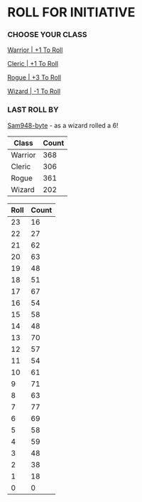 # ROLL FOR INITIATIVE
### CHOOSE YOUR CLASS

[Warrior | +1 To Roll](https://github.com/benjaminsampica/benjaminsampica/issues/new?title=roll%7Cwarrior&body=Just+click+%27Submit+new+issue%27.)

[Cleric | +1 To Roll](https://github.com/benjaminsampica/benjaminsampica/issues/new?title=roll%7Ccleric&body=Just+click+%27Submit+new+issue%27.)

[Rogue | +3 To Roll](https://github.com/benjaminsampica/benjaminsampica/issues/new?title=roll%7Crogue&body=Just+click+%27Submit+new+issue%27.)

[Wizard | -1 To Roll](https://github.com/benjaminsampica/benjaminsampica/issues/new?title=roll%7Cwizard&body=Just+click+%27Submit+new+issue%27.)
### LAST ROLL BY
[Sam948-byte](https://www.github.com/Sam948-byte) - as a wizard rolled a 6!

|Class|Count|
|-|-|
|Warrior|368|
|Cleric|306|
|Rogue|361|
|Wizard|202|

|Roll|Count|
|-|-|
|23|16
|22|27
|21|62
|20|63
|19|48
|18|51
|17|67
|16|54
|15|58
|14|48
|13|70
|12|57
|11|54
|10|61
|9|71
|8|63
|7|77
|6|69
|5|58
|4|59
|3|48
|2|38
|1|18
|0|0
